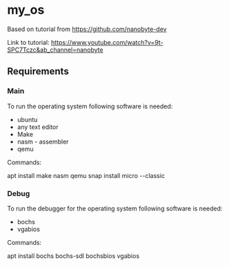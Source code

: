 # my_os

Based on tutorial from https://github.com/nanobyte-dev

Link to tutorial: https://www.youtube.com/watch?v=9t-SPC7Tczc&ab_channel=nanobyte

## Requirements

### Main

To run the operating system following software is needed:

- ubuntu
- any text editor
- Make
- nasm - assembler
- qemu

Commands:

apt install make nasm qemu
snap install micro --classic

### Debug

To run the debugger for the operating system following software is needed:
 
- bochs
- vgabios

Commands:

apt install bochs bochs-sdl bochsbios vgabios
